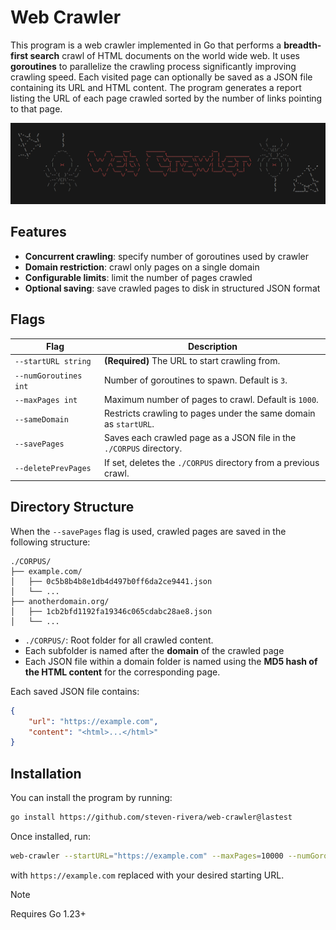# Web Crawler

This program is a web crawler implemented in Go that performs a **breadth-first search** crawl of HTML documents on the world wide web. It uses **goroutines** to parallelize the crawling process significantly improving crawling speed. Each visited page can optionally be saved as a JSON file containing its URL and HTML content. The program generates a report listing the URL of each page crawled sorted by the number of links pointing to that page. 

![logo](images/ascii-art.png)

## Features

- **Concurrent crawling**: specify number of goroutines used by crawler
- **Domain restriction**:  crawl only pages on a single domain
- **Configurable limits**: limit the number of pages crawled
- **Optional saving**: save crawled pages to disk in structured JSON format

## Flags

| Flag                  | Description                                                         |
| --------------------- | ------------------------------------------------------------------- |
| `--startURL string`   | **(Required)** The URL to start crawling from.                      |
| `--numGoroutines int` | Number of goroutines to spawn. Default is `3`.                      |
| `--maxPages int`      | Maximum number of pages to crawl. Default is `1000`.                |
| `--sameDomain`        | Restricts crawling to pages under the same domain as `startURL`.    |
| `--savePages`         | Saves each crawled page as a JSON file in the `./CORPUS` directory. |
| `--deletePrevPages`   | If set, deletes the `./CORPUS` directory from a previous crawl.     | 

## Directory Structure

When the `--savePages` flag is used, crawled pages are saved in the following structure:

```
./CORPUS/
├── example.com/
│   ├── 0c5b8b4b8e1db4d497b0ff6da2ce9441.json
│   └── ...
├── anotherdomain.org/
│   ├── 1cb2bfd1192fa19346c065cdabc28ae8.json
│   └── ...
```

- `./CORPUS/`: Root folder for all crawled content.
- Each subfolder is named after the **domain** of the crawled page
- Each JSON file within a domain folder is named using the **MD5 hash of the HTML content** for the corresponding page.

Each saved JSON file contains:

```json
{   
    "url": "https://example.com",   
    "content": "<html>...</html>" 
}
```

## Installation

You can install the program by running:

```bash
go install https://github.com/steven-rivera/web-crawler@lastest
```

Once installed, run:

```bash
web-crawler --startURL="https://example.com" --maxPages=10000 --numGoroutines=5 --savePages
```

with `https://example.com` replaced with your desired starting URL.

> [!NOTE]
> Requires Go 1.23+
